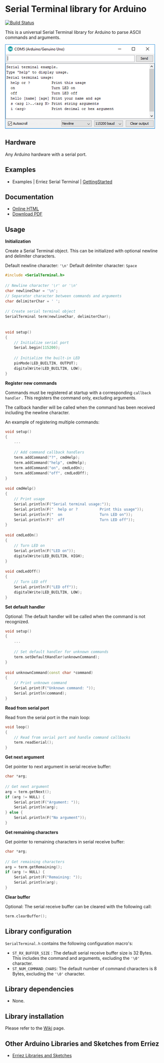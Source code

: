 # Serial Terminal library for Arduino

[![Build Status](https://travis-ci.org/Erriez/ErriezSerialTerminal.svg?branch=master)](https://travis-ci.org/Erriez/ErriezSerialTerminal)

This is a universal Serial Terminal library for Arduino to parse ASCII commands and arguments.

![Serial Terminal](https://raw.githubusercontent.com/Erriez/ErriezSerialTerminal/master/extras/ScreenshotSerialTerminal.png)


## Hardware

Any Arduino hardware with a serial port.


## Examples

* Examples | Erriez Serial Terminal | [GettingStarted](https://github.com/Erriez/ErriezSerialTerminal/blob/master/examples/GettingStarted/GettingStarted.ino)


## Documentation

- [Online HTML](https://erriez.github.io/ErriezSerialTerminal)
- [Download PDF](https://github.com/Erriez/ErriezSerialTerminal/raw/gh-pages/latex/ErriezSerialTerminal.pdf)


## Usage

**Initialization**

Create a Serial Terminal object. This can be initialized with optional newline and delimiter characters.

Default newline character: ```'\n'```
Default delimiter character: ```Space```

```c++
#include <SerialTerminal.h>

// Newline character '\r' or '\n'
char newlineChar = '\n'; 
// Separator character between commands and arguments
char delimiterChar = ' ';

// Create serial terminal object
SerialTerminal term(newlineChar, delimiterChar);


void setup()
{
    // Initialize serial port
    Serial.begin(115200);
    
    // Initialize the built-in LED
    pinMode(LED_BUILTIN, OUTPUT);
    digitalWrite(LED_BUILTIN, LOW);
}
```
**Register new commands**

Commands must be registered at startup with a corresponding ```callback handler``` .  This registers the command only, excluding arguments.

The callback handler will be called when the command has been received including the newline character.

An example of registering multiple commands:

```c++
void setup()
{
    ...

    // Add command callback handlers
    term.addCommand("?", cmdHelp);
    term.addCommand("help", cmdHelp);
    term.addCommand("on", cmdLedOn);
    term.addCommand("off", cmdLedOff);
}

void cmdHelp()
{
    // Print usage
    Serial.println(F("Serial terminal usage:"));
    Serial.println(F("  help or ?          Print this usage"));
    Serial.println(F("  on                 Turn LED on"));
    Serial.println(F("  off                Turn LED off"));
}

void cmdLedOn()
{
    // Turn LED on
    Serial.println(F("LED on"));
    digitalWrite(LED_BUILTIN, HIGH);
}

void cmdLedOff()
{
    // Turn LED off
    Serial.println(F("LED off"));
    digitalWrite(LED_BUILTIN, LOW);
}
```

**Set default handler**

Optional: The default handler will be called when the command is not recognized.

```c++
void setup()
{   
    ...

    // Set default handler for unknown commands
    term.setDefaultHandler(unknownCommand);
}

void unknownCommand(const char *command)
{
    // Print unknown command
    Serial.print(F("Unknown command: "));
    Serial.println(command);
}
```

**Read from serial port**

Read from the serial port in the main loop:

```c++
void loop()
{
    // Read from serial port and handle command callbacks
    term.readSerial();
}
```

**Get next argument**

Get pointer to next argument in serial receive buffer:

```c++
char *arg;

// Get next argument
arg = term.getNext();
if (arg != NULL) {
    Serial.print(F("Argument: "));
    Serial.println(arg);
} else {
    Serial.println(F("No argument"));
}
```

**Get remaining characters**

Get pointer to remaining characters in serial receive buffer:

```c++
char *arg;

// Get remaining characters
arg = term.getRemaining();
if (arg != NULL) {
    Serial.print(F("Remaining: "));
    Serial.println(arg);
}
```

**Clear buffer**

Optional: The serial receive buffer can be cleared with the following call:

```c++
term.clearBuffer();
```


## Library configuration

```SerialTerminal.h``` contains the following configuration macro's:

* ```ST_RX_BUFFER_SIZE``` : The default serial receive buffer size is 32 Bytes. This includes the command and arguments, excluding the ```'\0'``` character.
* ```ST_NUM_COMMAND_CHARS```: The default number of command characters is 8 Bytes, excluding the ```'\0'``` character.


## Library dependencies

* None.


## Library installation

Please refer to the [Wiki](https://github.com/Erriez/ErriezArduinoLibrariesAndSketches/wiki) page.


## Other Arduino Libraries and Sketches from Erriez

* [Erriez Libraries and Sketches](https://github.com/Erriez/ErriezArduinoLibrariesAndSketches)
